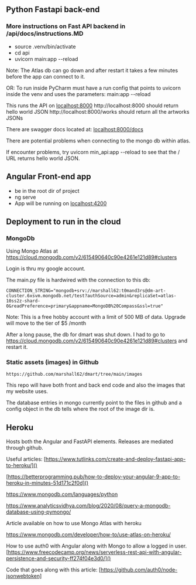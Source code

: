 ## Python Fastapi back-end

### More instructions on Fast API backend in /api/docs/instructions.MD ###

- source .venv/bin/activate
- cd api
- uvicorn main:app --reload

Note: The Atlas db can go down and after restart it takes a few minutes before the app can connect to it.

OR: To run inside PyCharm must have a run config that points to uvicorn inside the venv
and uses the parameters:  main:app --reload

This runs the API on [localhost:8000]()
http://localhost:8000  should return hello world JSON
http://localhost:8000/works should return all the artworks JSONs

There are swagger docs located at:  [localhost:8000/docs]()

There are potential problems when connecting to the mongo db within atlas.

If encounter problems,  try uvicorn min_api:app --reload to see that the / URL returns hello world JSON.  


## Angular Front-end app

- be in the root dir of project
- ng serve
- App will be running on [localhost:4200]()



## Deployment to run in the cloud

### MongoDb
Using Mongo Atlas at
https://cloud.mongodb.com/v2/615490640c90e4261e121d89#clusters

Login is thru my google account.

The main.py file is hardwired with the connection to this db:

`CONNECTION_STRING="mongodb+srv://marshall62:t0mand3rs@dm-art-cluster.6xsvm.mongodb.net/test?authSource=admin&replicaSet=atlas-10ss2z-shard-0&readPreference=primary&appname=MongoDB%20Compass&ssl=true"
`

Note:  This is a free hobby account with a limit of 500 MB of data.  Upgrade will move to the tier of $5 /month

After a long pause, the db for dmart was shut down.  I had to go to https://cloud.mongodb.com/v2/615490640c90e4261e121d89#clusters and restart it.

### Static assets (images) in Github

`https://github.com/marshall62/dmart/tree/main/images`

This repo will have both front and back end code and also the images that my website uses.   

The database entries in mongo currently point to the files in github and a config object in the db tells where the
root of the image dir is.   


## Heroku

Hosts both the Angular and FastAPI elements.   Releases are mediated through github.



Useful articles:
[https://www.tutlinks.com/create-and-deploy-fastapi-app-to-heroku/]()

[https://betterprogramming.pub/how-to-deploy-your-angular-9-app-to-heroku-in-minutes-51d171c2f0d]()

https://www.mongodb.com/languages/python

https://www.analyticsvidhya.com/blog/2020/08/query-a-mongodb-database-using-pymongo/

Article available on how to use Mongo Atlas with heroku

https://www.mongodb.com/developer/how-to/use-atlas-on-heroku/

How to use auth0 with Angular along with Mongo to allow a logged in user.  [https://www.freecodecamp.org/news/serverless-rest-api-with-angular-persistence-and-security-ff274f04e3d0/]()

Code that goes along with this article:
[https://github.com/auth0/node-jsonwebtoken]
